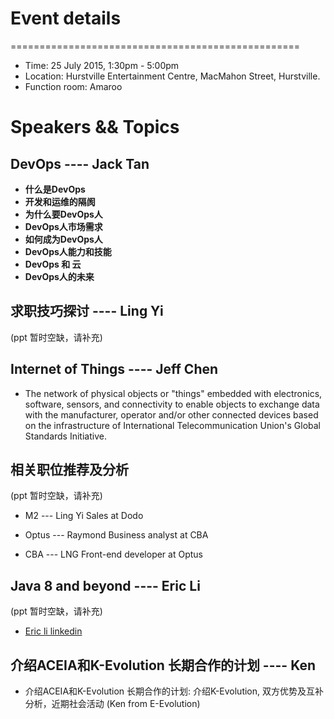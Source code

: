 # Event details
==================================================
- Time: 25 July 2015, 1:30pm - 5:00pm
- Location: Hurstville Entertainment Centre, MacMahon Street, Hurstville.
- Function room: Amaroo


# Speakers && Topics

DevOps ---- Jack Tan
--------------------------------------
- **什么是DevOps**
- **开发和运维的隔阂**
- **为什么要DevOps人**
- **DevOps人市场需求**
- **如何成为DevOps人**
- **DevOps人能力和技能**
- **DevOps 和 云**
- **DevOps人的未来**

求职技巧探讨 ---- Ling Yi
--------------------------------------
(ppt 暂时空缺，请补充)

Internet of Things ---- Jeff Chen
--------------------------------------

- The network of physical objects or "things" embedded with electronics, software, sensors, and connectivity to enable objects to exchange data with the manufacturer, operator and/or other connected devices based on the infrastructure of International Telecommunication Union's Global Standards Initiative.

相关职位推荐及分析 
--------------------------------------
(ppt 暂时空缺，请补充)

- M2 --- Ling Yi 
  Sales at Dodo

- Optus --- Raymond
  Business analyst  at CBA

- CBA --- LNG
  Front-end developer at Optus

Java 8 and beyond ---- Eric Li
--------------------------------------
(ppt 暂时空缺，请补充)

- [Eric li linkedin](https://au.linkedin.com/pub/eric-li/27/929/838)

介绍ACEIA和K-Evolution 长期合作的计划 ---- Ken
--------------------------------------
- 介绍ACEIA和K-Evolution 长期合作的计划: 介绍K-Evolution, 双方优势及互补分析，近期社会活动 (Ken from E-Evolution)